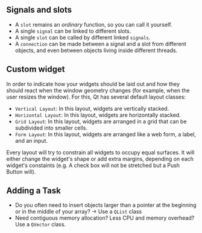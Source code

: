 ## Signals and slots
- A `slot` remains an *ordinary* function, so you can call it yourself.
- A single `signal` can be linked to different slots.
- A single `slot` can be called by different linked `signals`.
- A `connection` can be made between a signal and a slot from different objects, and even between objects living inside different threads.


## Custom widget
In order to indicate how your widgets should be laid out and how they should
react when the window geometry changes (for example, when the user resizes the window).
For this, Qt has several default layout classes:
- `Vertical Layout`: In this layout, widgets are vertically stacked.
- `Horizontal Layout`: In this layout, widgets are horizontally stacked.
- `Grid Layout`: In this layout, widgets are arranged in a grid that can be subdivided into smaller cells.
- `Form Layout`: In this layout, widgets are arranged like a web form, a label, and an input.

Every layout will try to constrain all widgets to occupy equal surfaces.
It will either change the widget's shape or add extra margins, depending on
each widget's constaints (e.g. A check box will not be stretched but a Push Button will).

## Adding a Task
- Do you often need to insert objects larger than a pointer at the beginning or in the middle of your
array? -> Use a `QList` class
- Need contiguous memory allocation? Less CPU and memory overhead? Use a `QVector` class.

